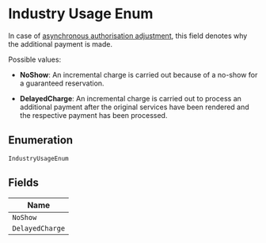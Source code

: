 
# Industry Usage Enum

In case of [asynchronous authorisation adjustment](https://docs.adyen.com/online-payments/adjust-authorisation#adjust-authorisation), this field denotes why the additional payment is made.

Possible values:

* **NoShow**: An incremental charge is carried out because of a no-show for a guaranteed reservation.

* **DelayedCharge**: An incremental charge is carried out to process an additional payment after the original services have been rendered and the respective payment has been processed.

## Enumeration

`IndustryUsageEnum`

## Fields

| Name |
|  --- |
| `NoShow` |
| `DelayedCharge` |

